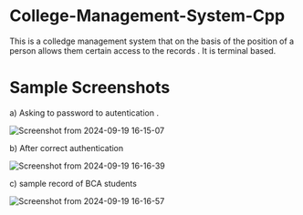 # College-Management-System-Cpp

This is a colledge management system that on the basis of the position of a person allows them certain access to the records . It is terminal based.

# Sample Screenshots

a) Asking to password to autentication . 

![Screenshot from 2024-09-19 16-15-07](https://github.com/user-attachments/assets/6c0ce371-bcda-4856-9a2a-379df7121f1b)

b) After correct authentication 

![Screenshot from 2024-09-19 16-16-39](https://github.com/user-attachments/assets/a0cb105c-38ba-4405-b41d-8c70fc3e1d1b)

c) sample record of BCA students

![Screenshot from 2024-09-19 16-16-57](https://github.com/user-attachments/assets/b4852388-7194-44a6-a298-d2ce589e735c)

